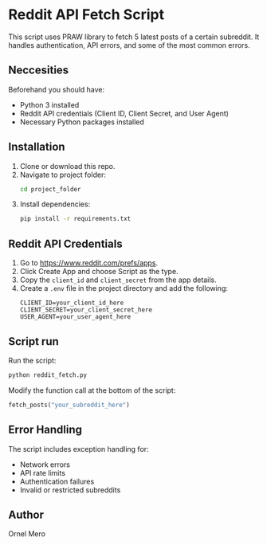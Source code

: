 # Reddit API Fetch Script

This script uses PRAW library to fetch 5 latest posts of a certain subreddit. It handles authentication, API errors, and some of the most common errors.

## Neccesities

Beforehand you should have:
- Python 3 installed
- Reddit API credentials (Client ID, Client Secret, and User Agent)
- Necessary Python packages installed

## Installation

1. Clone or download this repo.
2. Navigate to project folder:
   ```bash
   cd project_folder
   ```
3. Install dependencies:
   ```bash
   pip install -r requirements.txt
   ```

## Reddit API Credentials

1. Go to https://www.reddit.com/prefs/apps.
2. Click Create App and choose Script as the type.
3. Copy the `client_id` and `client_secret` from the app details.
4. Create a `.env` file in the project directory and add the following:
   ```env
   CLIENT_ID=your_client_id_here
   CLIENT_SECRET=your_client_secret_here
   USER_AGENT=your_user_agent_here
   ```

## Script run

Run the script:
```bash
python reddit_fetch.py
```

Modify the function call at the bottom of the script:
```python
fetch_posts("your_subreddit_here")
```

## Error Handling

The script includes exception handling for:
- Network errors
- API rate limits
- Authentication failures
- Invalid or restricted subreddits

## Author
Ornel Mero

